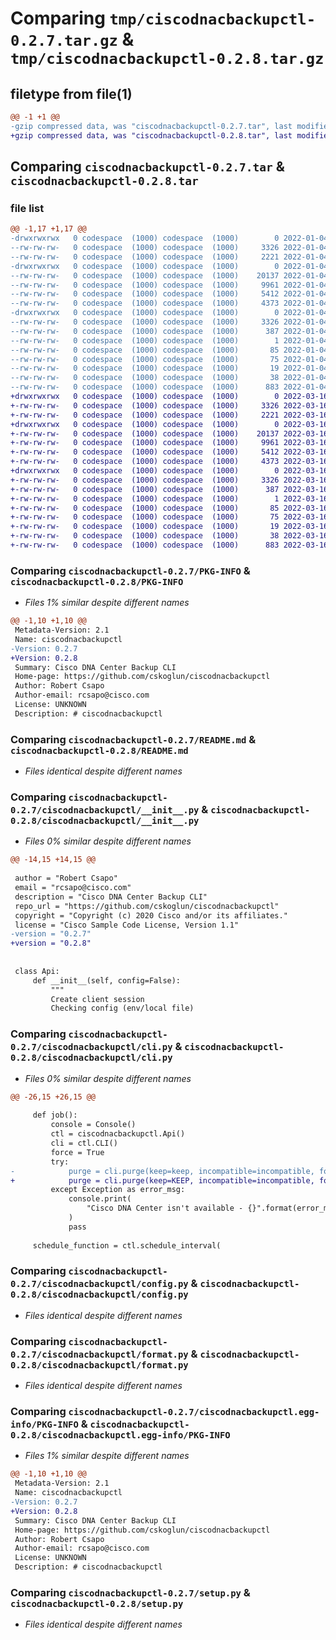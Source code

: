 # Comparing `tmp/ciscodnacbackupctl-0.2.7.tar.gz` & `tmp/ciscodnacbackupctl-0.2.8.tar.gz`

## filetype from file(1)

```diff
@@ -1 +1 @@
-gzip compressed data, was "ciscodnacbackupctl-0.2.7.tar", last modified: Tue Jan  4 08:51:37 2022, max compression
+gzip compressed data, was "ciscodnacbackupctl-0.2.8.tar", last modified: Wed Mar 16 13:16:55 2022, max compression
```

## Comparing `ciscodnacbackupctl-0.2.7.tar` & `ciscodnacbackupctl-0.2.8.tar`

### file list

```diff
@@ -1,17 +1,17 @@
-drwxrwxrwx   0 codespace  (1000) codespace  (1000)        0 2022-01-04 08:51:37.798177 ciscodnacbackupctl-0.2.7/
--rw-rw-rw-   0 codespace  (1000) codespace  (1000)     3326 2022-01-04 08:51:37.798177 ciscodnacbackupctl-0.2.7/PKG-INFO
--rw-rw-rw-   0 codespace  (1000) codespace  (1000)     2221 2022-01-04 07:44:33.000000 ciscodnacbackupctl-0.2.7/README.md
-drwxrwxrwx   0 codespace  (1000) codespace  (1000)        0 2022-01-04 08:51:37.798177 ciscodnacbackupctl-0.2.7/ciscodnacbackupctl/
--rw-rw-rw-   0 codespace  (1000) codespace  (1000)    20137 2022-01-04 08:43:47.000000 ciscodnacbackupctl-0.2.7/ciscodnacbackupctl/__init__.py
--rw-rw-rw-   0 codespace  (1000) codespace  (1000)     9961 2022-01-04 07:44:33.000000 ciscodnacbackupctl-0.2.7/ciscodnacbackupctl/cli.py
--rw-rw-rw-   0 codespace  (1000) codespace  (1000)     5412 2022-01-04 07:44:33.000000 ciscodnacbackupctl-0.2.7/ciscodnacbackupctl/config.py
--rw-rw-rw-   0 codespace  (1000) codespace  (1000)     4373 2022-01-04 07:44:33.000000 ciscodnacbackupctl-0.2.7/ciscodnacbackupctl/format.py
-drwxrwxrwx   0 codespace  (1000) codespace  (1000)        0 2022-01-04 08:51:37.798177 ciscodnacbackupctl-0.2.7/ciscodnacbackupctl.egg-info/
--rw-rw-rw-   0 codespace  (1000) codespace  (1000)     3326 2022-01-04 08:51:37.000000 ciscodnacbackupctl-0.2.7/ciscodnacbackupctl.egg-info/PKG-INFO
--rw-rw-rw-   0 codespace  (1000) codespace  (1000)      387 2022-01-04 08:51:37.000000 ciscodnacbackupctl-0.2.7/ciscodnacbackupctl.egg-info/SOURCES.txt
--rw-rw-rw-   0 codespace  (1000) codespace  (1000)        1 2022-01-04 08:51:37.000000 ciscodnacbackupctl-0.2.7/ciscodnacbackupctl.egg-info/dependency_links.txt
--rw-rw-rw-   0 codespace  (1000) codespace  (1000)       85 2022-01-04 08:51:37.000000 ciscodnacbackupctl-0.2.7/ciscodnacbackupctl.egg-info/entry_points.txt
--rw-rw-rw-   0 codespace  (1000) codespace  (1000)       75 2022-01-04 08:51:37.000000 ciscodnacbackupctl-0.2.7/ciscodnacbackupctl.egg-info/requires.txt
--rw-rw-rw-   0 codespace  (1000) codespace  (1000)       19 2022-01-04 08:51:37.000000 ciscodnacbackupctl-0.2.7/ciscodnacbackupctl.egg-info/top_level.txt
--rw-rw-rw-   0 codespace  (1000) codespace  (1000)       38 2022-01-04 08:51:37.798177 ciscodnacbackupctl-0.2.7/setup.cfg
--rw-rw-rw-   0 codespace  (1000) codespace  (1000)      883 2022-01-04 08:43:30.000000 ciscodnacbackupctl-0.2.7/setup.py
+drwxrwxrwx   0 codespace  (1000) codespace  (1000)        0 2022-03-16 13:16:55.110193 ciscodnacbackupctl-0.2.8/
+-rw-rw-rw-   0 codespace  (1000) codespace  (1000)     3326 2022-03-16 13:16:55.110193 ciscodnacbackupctl-0.2.8/PKG-INFO
+-rw-rw-rw-   0 codespace  (1000) codespace  (1000)     2221 2022-03-16 12:50:39.000000 ciscodnacbackupctl-0.2.8/README.md
+drwxrwxrwx   0 codespace  (1000) codespace  (1000)        0 2022-03-16 13:16:55.106193 ciscodnacbackupctl-0.2.8/ciscodnacbackupctl/
+-rw-rw-rw-   0 codespace  (1000) codespace  (1000)    20137 2022-03-16 13:13:08.000000 ciscodnacbackupctl-0.2.8/ciscodnacbackupctl/__init__.py
+-rw-rw-rw-   0 codespace  (1000) codespace  (1000)     9961 2022-03-16 13:11:37.000000 ciscodnacbackupctl-0.2.8/ciscodnacbackupctl/cli.py
+-rw-rw-rw-   0 codespace  (1000) codespace  (1000)     5412 2022-03-16 12:50:39.000000 ciscodnacbackupctl-0.2.8/ciscodnacbackupctl/config.py
+-rw-rw-rw-   0 codespace  (1000) codespace  (1000)     4373 2022-03-16 12:50:39.000000 ciscodnacbackupctl-0.2.8/ciscodnacbackupctl/format.py
+drwxrwxrwx   0 codespace  (1000) codespace  (1000)        0 2022-03-16 13:16:55.110193 ciscodnacbackupctl-0.2.8/ciscodnacbackupctl.egg-info/
+-rw-rw-rw-   0 codespace  (1000) codespace  (1000)     3326 2022-03-16 13:16:54.000000 ciscodnacbackupctl-0.2.8/ciscodnacbackupctl.egg-info/PKG-INFO
+-rw-rw-rw-   0 codespace  (1000) codespace  (1000)      387 2022-03-16 13:16:54.000000 ciscodnacbackupctl-0.2.8/ciscodnacbackupctl.egg-info/SOURCES.txt
+-rw-rw-rw-   0 codespace  (1000) codespace  (1000)        1 2022-03-16 13:16:54.000000 ciscodnacbackupctl-0.2.8/ciscodnacbackupctl.egg-info/dependency_links.txt
+-rw-rw-rw-   0 codespace  (1000) codespace  (1000)       85 2022-03-16 13:16:54.000000 ciscodnacbackupctl-0.2.8/ciscodnacbackupctl.egg-info/entry_points.txt
+-rw-rw-rw-   0 codespace  (1000) codespace  (1000)       75 2022-03-16 13:16:54.000000 ciscodnacbackupctl-0.2.8/ciscodnacbackupctl.egg-info/requires.txt
+-rw-rw-rw-   0 codespace  (1000) codespace  (1000)       19 2022-03-16 13:16:54.000000 ciscodnacbackupctl-0.2.8/ciscodnacbackupctl.egg-info/top_level.txt
+-rw-rw-rw-   0 codespace  (1000) codespace  (1000)       38 2022-03-16 13:16:55.110193 ciscodnacbackupctl-0.2.8/setup.cfg
+-rw-rw-rw-   0 codespace  (1000) codespace  (1000)      883 2022-03-16 12:50:39.000000 ciscodnacbackupctl-0.2.8/setup.py
```

### Comparing `ciscodnacbackupctl-0.2.7/PKG-INFO` & `ciscodnacbackupctl-0.2.8/PKG-INFO`

 * *Files 1% similar despite different names*

```diff
@@ -1,10 +1,10 @@
 Metadata-Version: 2.1
 Name: ciscodnacbackupctl
-Version: 0.2.7
+Version: 0.2.8
 Summary: Cisco DNA Center Backup CLI
 Home-page: https://github.com/cskoglun/ciscodnacbackupctl
 Author: Robert Csapo
 Author-email: rcsapo@cisco.com
 License: UNKNOWN
 Description: # ciscodnacbackupctl
```

### Comparing `ciscodnacbackupctl-0.2.7/README.md` & `ciscodnacbackupctl-0.2.8/README.md`

 * *Files identical despite different names*

### Comparing `ciscodnacbackupctl-0.2.7/ciscodnacbackupctl/__init__.py` & `ciscodnacbackupctl-0.2.8/ciscodnacbackupctl/__init__.py`

 * *Files 0% similar despite different names*

```diff
@@ -14,15 +14,15 @@
 
 author = "Robert Csapo"
 email = "rcsapo@cisco.com"
 description = "Cisco DNA Center Backup CLI"
 repo_url = "https://github.com/cskoglun/ciscodnacbackupctl"
 copyright = "Copyright (c) 2020 Cisco and/or its affiliates."
 license = "Cisco Sample Code License, Version 1.1"
-version = "0.2.7"
+version = "0.2.8"
 
 
 class Api:
     def __init__(self, config=False):
         """
         Create client session
         Checking config (env/local file)
```

### Comparing `ciscodnacbackupctl-0.2.7/ciscodnacbackupctl/cli.py` & `ciscodnacbackupctl-0.2.8/ciscodnacbackupctl/cli.py`

 * *Files 0% similar despite different names*

```diff
@@ -26,15 +26,15 @@
 
     def job():
         console = Console()
         ctl = ciscodnacbackupctl.Api()
         cli = ctl.CLI()
         force = True
         try:
-            purge = cli.purge(keep=keep, incompatible=incompatible, force=force)
+            purge = cli.purge(keep=KEEP, incompatible=incompatible, force=force)
         except Exception as error_msg:
             console.print(
                 "Cisco DNA Center isn't available - {}".format(error_msg), style="green"
             )
             pass
 
     schedule_function = ctl.schedule_interval(
```

### Comparing `ciscodnacbackupctl-0.2.7/ciscodnacbackupctl/config.py` & `ciscodnacbackupctl-0.2.8/ciscodnacbackupctl/config.py`

 * *Files identical despite different names*

### Comparing `ciscodnacbackupctl-0.2.7/ciscodnacbackupctl/format.py` & `ciscodnacbackupctl-0.2.8/ciscodnacbackupctl/format.py`

 * *Files identical despite different names*

### Comparing `ciscodnacbackupctl-0.2.7/ciscodnacbackupctl.egg-info/PKG-INFO` & `ciscodnacbackupctl-0.2.8/ciscodnacbackupctl.egg-info/PKG-INFO`

 * *Files 1% similar despite different names*

```diff
@@ -1,10 +1,10 @@
 Metadata-Version: 2.1
 Name: ciscodnacbackupctl
-Version: 0.2.7
+Version: 0.2.8
 Summary: Cisco DNA Center Backup CLI
 Home-page: https://github.com/cskoglun/ciscodnacbackupctl
 Author: Robert Csapo
 Author-email: rcsapo@cisco.com
 License: UNKNOWN
 Description: # ciscodnacbackupctl
```

### Comparing `ciscodnacbackupctl-0.2.7/setup.py` & `ciscodnacbackupctl-0.2.8/setup.py`

 * *Files identical despite different names*

